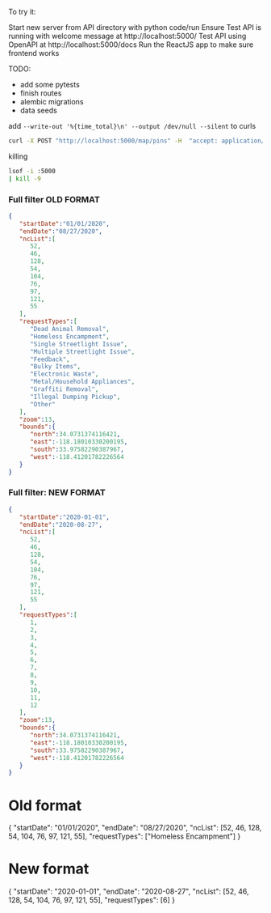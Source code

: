 
To try it:

Start new server from API directory with python code/run
Ensure Test API is running with welcome message at http://localhost:5000/
Test API using OpenAPI at http://localhost:5000/docs
Run the ReactJS app to make sure frontend works


TODO:
* add some pytests
* finish routes
* alembic migrations
* data seeds


add ```--write-out '%{time_total}\n' --output /dev/null --silent``` to curls

```bash
curl -X POST "http://localhost:5000/map/pins" -H  "accept: application/json" -H  "Content-Type: application/json" -d "{\"startDate\":\"01/01/2020\",\"endDate\":\"08/27/2020\",\"ncList\":[52,46,128,54,104,76,97,121,55],\"requestTypes\":[\"Homeless Encampment\"]}" --write-out '%{time_total}\n' --output /dev/null --silent
```

killing
```bash
lsof -i :5000
| kill -9

```

### Full filter OLD FORMAT
```json
{
   "startDate":"01/01/2020",
   "endDate":"08/27/2020",
   "ncList":[
      52,
      46,
      128,
      54,
      104,
      76,
      97,
      121,
      55
   ],
   "requestTypes":[
      "Dead Animal Removal",
      "Homeless Encampment",
      "Single Streetlight Issue",
      "Multiple Streetlight Issue",
      "Feedback",
      "Bulky Items",
      "Electronic Waste",
      "Metal/Household Appliances",
      "Graffiti Removal",
      "Illegal Dumping Pickup",
      "Other"
   ],
   "zoom":13,
   "bounds":{
      "north":34.0731374116421,
      "east":-118.18010330200195,
      "south":33.97582290387967,
      "west":-118.41201782226564
   }
}
```


### Full filter: NEW FORMAT
```json
{
   "startDate":"2020-01-01",
   "endDate":"2020-08-27",
   "ncList":[
      52,
      46,
      128,
      54,
      104,
      76,
      97,
      121,
      55
   ],
   "requestTypes":[
      1,
      2,
      3,
      4,
      5,
      6,
      7,
      8,
      9,
      10,
      11,
      12
   ],
   "zoom":13,
   "bounds":{
      "north":34.0731374116421,
      "east":-118.18010330200195,
      "south":33.97582290387967,
      "west":-118.41201782226564
   }
}
```


# Old format

{
    "startDate": "01/01/2020",
    "endDate": "08/27/2020",
    "ncList": [52, 46, 128, 54, 104, 76, 97, 121, 55],
    "requestTypes": ["Homeless Encampment"]
}

# New format

{
    "startDate": "2020-01-01",
    "endDate": "2020-08-27",
    "ncList": [52, 46, 128, 54, 104, 76, 97, 121, 55],
    "requestTypes": [6]
}
